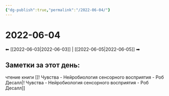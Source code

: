 ```yaml
---
{"dg-publish":true,"permalink":"/2022-06-04/"}
---
```


# 2022-06-04
⬅ [[2022-06-03\|2022-06-03]] | [[2022-06-05\|2022-06-05]] ➡
## Заметки за этот день:
чтение книги [[! Чувства - Нейробиология сенсорного восприятия - Роб Десалл\|! Чувства - Нейробиология сенсорного восприятия - Роб Десалл]]